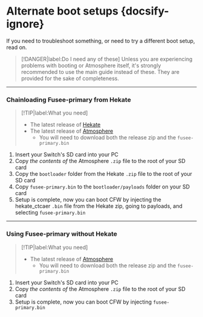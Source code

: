 # Alternate boot setups {docsify-ignore}

If you need to troubleshoot something, or need to try a different boot setup, read on.

> [!DANGER|label:Do I need any of these]
> Unless you are experiencing problems with booting or Atmosphere itself, it's strongly recommended to use the main guide instead of these. They are provided for the sake of completeness.

-----

### Chainloading Fusee-primary from Hekate

> [!TIP|label:What you need]
> - The latest release of [Hekate](https://github.com/CTCaer/hekate/releases/)
> - The latest release of [Atmosphere](https://github.com/Atmosphere-NX/Atmosphere/releases) 
>     - You will need to download both the release zip and the `fusee-primary.bin`

1. Insert your Switch's SD card into your PC
2. Copy *the contents of* the Atmosphere `.zip` file to the root of your SD card
4. Copy the `bootloader` folder from the Hekate `.zip` file to the root of your SD card
3. Copy `fusee-primary.bin` to the `bootloader/payloads` folder on your SD card
6. Setup is complete, now you can boot CFW by injecting the hekate_ctcaer `.bin` file from the Hekate zip, going to payloads, and selecting `fusee-primary.bin`

------

### Using Fusee-primary without Hekate

> [!TIP|label:What you need]
> - The latest release of [Atmosphere](https://github.com/Atmosphere-NX/Atmosphere/releases) 
>   - You will need to download both the release zip and the `fusee-primary.bin`
    
1. Insert your Switch's SD card into your PC
2. Copy *the contents of* the Atmosphere `.zip` file to the root of your SD card
3. Setup is complete, now you can boot CFW by injecting `fusee-primary.bin`
